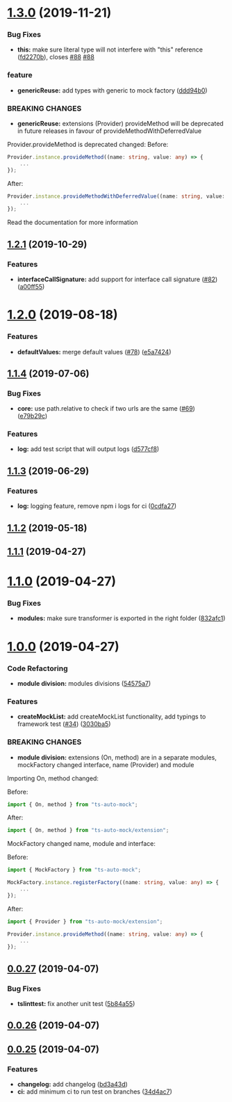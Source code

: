 <a name="1.3.0"></a>
# [1.3.0](https://github.com/uittorio/ts-auto-mock/compare/v1.2.1...v1.3.0) (2019-11-21)


### Bug Fixes

* **this:** make sure literal type will not interfere with "this" reference ([fd2270b](https://github.com/uittorio/ts-auto-mock/commit/fd2270b)), closes [#88](https://github.com/uittorio/ts-auto-mock/issues/88) [#88](https://github.com/uittorio/ts-auto-mock/issues/88)


### feature

* **genericReuse:** add types with generic to mock factory ([ddd94b0](https://github.com/uittorio/ts-auto-mock/commit/ddd94b0))


### BREAKING CHANGES

* **genericReuse:** extensions (Provider) provideMethod will be deprecated in
future releases in favour of provideMethodWithDeferredValue

Provider.provideMethod is deprecated changed:
Before:
```ts
Provider.instance.provideMethod((name: string, value: any) => {
    ...
});
```
After:
```ts
Provider.instance.provideMethodWithDeferredValue((name: string, value: () => any) => {
    ...
});
```
Read the documentation for more information


<a name="1.2.1"></a>
## [1.2.1](https://github.com/uittorio/ts-auto-mock/compare/0.0.2...1.2.1) (2019-10-29)


### Features

* **interfaceCallSignature:** add support for interface call signature ([#82](https://github.com/uittorio/ts-auto-mock/issues/82)) ([a00ff55](https://github.com/uittorio/ts-auto-mock/commit/a00ff55))



<a name="1.2.0"></a>
# [1.2.0](https://github.com/uittorio/ts-auto-mock/compare/v1.1.4...v1.2.0) (2019-08-18)


### Features

* **defaultValues:** merge default values ([#78](https://github.com/uittorio/ts-auto-mock/issues/78)) ([e5a7424](https://github.com/uittorio/ts-auto-mock/commit/e5a7424))



<a name="1.1.4"></a>
## [1.1.4](https://github.com/uittorio/ts-auto-mock/compare/v1.1.3...v1.1.4) (2019-07-06)


### Bug Fixes

* **core:** use path.relative to check if two urls are the same ([#69](https://github.com/uittorio/ts-auto-mock/issues/69)) ([e79b29c](https://github.com/uittorio/ts-auto-mock/commit/e79b29c))


### Features

* **log:** add test script that will output logs ([d577cf8](https://github.com/uittorio/ts-auto-mock/commit/d577cf8))



<a name="1.1.3"></a>
## [1.1.3](https://github.com/uittorio/ts-auto-mock/compare/v1.1.2...v1.1.3) (2019-06-29)


### Features

* **log:** logging feature, remove npm i logs for ci ([0cdfa27](https://github.com/uittorio/ts-auto-mock/commit/0cdfa27))



<a name="1.1.2"></a>
## [1.1.2](https://github.com/uittorio/ts-auto-mock/compare/v1.1.1...v1.1.2) (2019-05-18)



<a name="1.1.1"></a>
## [1.1.1](https://github.com/uittorio/ts-auto-mock/compare/v1.1.0...v1.1.1) (2019-04-27)



<a name="1.1.0"></a>
# [1.1.0](https://github.com/uittorio/ts-auto-mock/compare/v1.0.0...v1.1.0) (2019-04-27)


### Bug Fixes

* **modules:** make sure transformer is exported in the right folder ([832afc1](https://github.com/uittorio/ts-auto-mock/commit/832afc1))



<a name="1.0.0"></a>
# [1.0.0](https://github.com/uittorio/ts-auto-mock/compare/v0.0.27...v1.0.0) (2019-04-27)


### Code Refactoring

* **module division:** modules divisions ([54575a7](https://github.com/uittorio/ts-auto-mock/commit/54575a7))


### Features

* **createMockList:** add createMockList functionality, add typings to framework test ([#34](https://github.com/uittorio/ts-auto-mock/issues/34)) ([3030ba5](https://github.com/uittorio/ts-auto-mock/commit/3030ba5))


### BREAKING CHANGES

* **module division:** extensions (On, method) are in a separate modules,
mockFactory changed interface, name (Provider) and module

Importing On, method changed:

Before:
```ts
import { On, method } from "ts-auto-mock";
```

After:
```ts
import { On, method } from "ts-auto-mock/extension";
```

MockFactory changed name, module and interface:

Before:
```ts
import { MockFactory } from "ts-auto-mock";

MockFactory.instance.registerFactory((name: string, value: any) => {
    ...
});
```

After:
```ts
import { Provider } from "ts-auto-mock/extension";

Provider.instance.provideMethod((name: string, value: any) => {
    ...
});
```

<a name="0.0.27"></a>
## [0.0.27](https://github.com/uittorio/ts-auto-mock/compare/v0.0.26...v0.0.27) (2019-04-07)


### Bug Fixes

* **tslinttest:** fix another unit test ([5b84a55](https://github.com/uittorio/ts-auto-mock/commit/5b84a55))



<a name="0.0.26"></a>
## [0.0.26](https://github.com/uittorio/ts-auto-mock/compare/v0.0.25...v0.0.26) (2019-04-07)



<a name="0.0.25"></a>
## [0.0.25](https://github.com/uittorio/ts-auto-mock/compare/bd3a43d...v0.0.25) (2019-04-07)


### Features

* **changelog:** add changelog ([bd3a43d](https://github.com/uittorio/ts-auto-mock/commit/bd3a43d))
* **ci:** add minimum ci to run test on branches ([34d4ac7](https://github.com/uittorio/ts-auto-mock/commit/34d4ac7))



